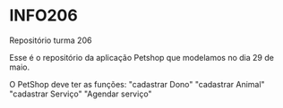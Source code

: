 # INFO206
Repositório turma 206

Esse é o repositório da aplicação Petshop que modelamos no dia 29 de maio.


O PetShop deve ter as funções:
"cadastrar Dono"
"cadastrar Animal"
"cadastrar Serviço"
"Agendar serviço"
